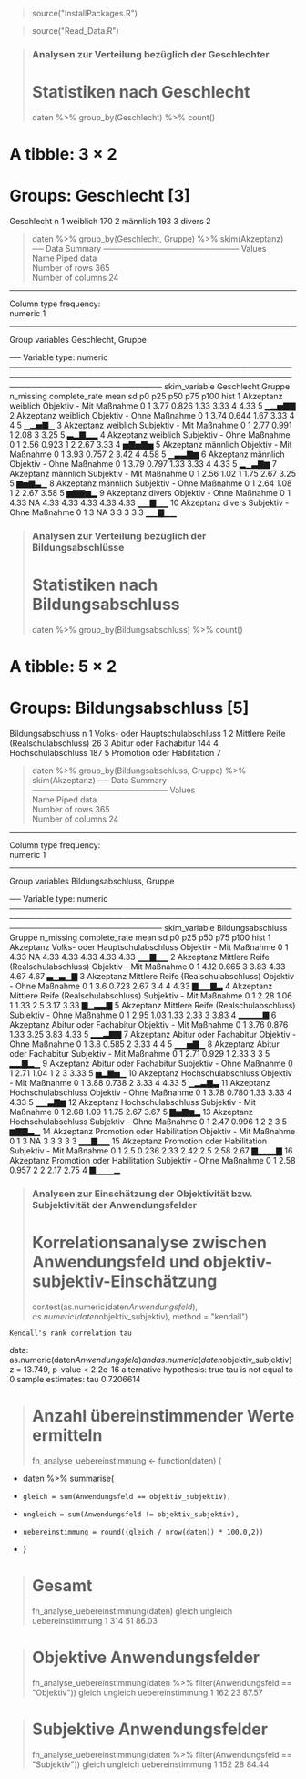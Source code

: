 
> source("InstallPackages.R")

> source("Read_Data.R")

> ### Analysen zur Verteilung bezüglich der Geschlechter
> # Statistiken nach Geschlecht
> daten %>% group_by(Geschlecht) %>% count()
# A tibble: 3 × 2
# Groups:   Geschlecht [3]
  Geschlecht     n
  <fct>      <int>
1 weiblich     170
2 männlich     193
3 divers         2

> daten %>% group_by(Geschlecht, Gruppe) %>% skim(Akzeptanz)
── Data Summary ────────────────────────
                           Values            
Name                       Piped data        
Number of rows             365               
Number of columns          24                
_______________________                      
Column type frequency:                       
  numeric                  1                 
________________________                     
Group variables            Geschlecht, Gruppe

── Variable type: numeric ───────────────────────────────────────────────────────────────────────────────────────────────────────────────────────────────
   skim_variable Geschlecht Gruppe                    n_missing complete_rate mean     sd   p0  p25  p50  p75 p100 hist 
 1 Akzeptanz     weiblich   Objektiv - Mit Maßnahme           0             1 3.77  0.826 1.33 3.33 4    4.33 5    ▁▂▅▇▇
 2 Akzeptanz     weiblich   Objektiv - Ohne Maßnahme          0             1 3.74  0.644 1.67 3.33 4    4    5    ▁▂▅▇▁
 3 Akzeptanz     weiblich   Subjektiv - Mit Maßnahme          0             1 2.77  0.991 1    2.08 3    3.25 5    ▃▂▇▂▂
 4 Akzeptanz     weiblich   Subjektiv - Ohne Maßnahme         0             1 2.56  0.923 1    2    2.67 3.33 4    ▅▇▅▇▅
 5 Akzeptanz     männlich   Objektiv - Mit Maßnahme           0             1 3.93  0.757 2    3.42 4    4.58 5    ▁▃▃▇▆
 6 Akzeptanz     männlich   Objektiv - Ohne Maßnahme          0             1 3.79  0.797 1.33 3.33 4    4.33 5    ▂▁▃▇▆
 7 Akzeptanz     männlich   Subjektiv - Mit Maßnahme          0             1 2.56  1.02  1    1.75 2.67 3.25 5    ▆▅▇▃▁
 8 Akzeptanz     männlich   Subjektiv - Ohne Maßnahme         0             1 2.64  1.08  1    2    2.67 3.58 5    ▆▇▇▆▂
 9 Akzeptanz     divers     Objektiv - Ohne Maßnahme          0             1 4.33 NA     4.33 4.33 4.33 4.33 4.33 ▁▁▇▁▁
10 Akzeptanz     divers     Subjektiv - Ohne Maßnahme         0             1 3    NA     3    3    3    3    3    ▁▁▇▁▁

> ### Analysen zur Verteilung bezüglich der Bildungsabschlüsse
> # Statistiken nach Bildungsabschluss
> daten %>% group_by(Bildungsabschluss) %>% count()
# A tibble: 5 × 2
# Groups:   Bildungsabschluss [5]
  Bildungsabschluss                       n
  <fct>                               <int>
1 Volks- oder Hauptschulabschluss         1
2 Mittlere Reife (Realschulabschluss)    26
3 Abitur oder Fachabitur                144
4 Hochschulabschluss                    187
5 Promotion oder Habilitation             7

> daten %>% group_by(Bildungsabschluss, Gruppe) %>% skim(Akzeptanz)
── Data Summary ────────────────────────
                           Values                   
Name                       Piped data               
Number of rows             365                      
Number of columns          24                       
_______________________                             
Column type frequency:                              
  numeric                  1                        
________________________                            
Group variables            Bildungsabschluss, Gruppe

── Variable type: numeric ───────────────────────────────────────────────────────────────────────────────────────────────────────────────────────────────
   skim_variable Bildungsabschluss                   Gruppe                    n_missing complete_rate mean     sd   p0  p25  p50  p75 p100 hist 
 1 Akzeptanz     Volks- oder Hauptschulabschluss     Objektiv - Mit Maßnahme           0             1 4.33 NA     4.33 4.33 4.33 4.33 4.33 ▁▁▇▁▁
 2 Akzeptanz     Mittlere Reife (Realschulabschluss) Objektiv - Mit Maßnahme           0             1 4.12  0.665 3    3.83 4.33 4.67 4.67 ▃▁▃▁▇
 3 Akzeptanz     Mittlere Reife (Realschulabschluss) Objektiv - Ohne Maßnahme          0             1 3.6   0.723 2.67 3    4    4    4.33 ▇▁▁▇▃
 4 Akzeptanz     Mittlere Reife (Realschulabschluss) Subjektiv - Mit Maßnahme          0             1 2.28  1.06  1    1.33 2.5  3.17 3.33 ▇▁▃▃▇
 5 Akzeptanz     Mittlere Reife (Realschulabschluss) Subjektiv - Ohne Maßnahme         0             1 2.95  1.03  1.33 2.33 3    3.83 4    ▂▂▂▂▇
 6 Akzeptanz     Abitur oder Fachabitur              Objektiv - Mit Maßnahme           0             1 3.76  0.876 1.33 3.25 3.83 4.33 5    ▂▂▃▇▇
 7 Akzeptanz     Abitur oder Fachabitur              Objektiv - Ohne Maßnahme          0             1 3.8   0.585 2    3.33 4    4    5    ▁▁▅▇▁
 8 Akzeptanz     Abitur oder Fachabitur              Subjektiv - Mit Maßnahme          0             1 2.71  0.929 1    2.33 3    3    5    ▂▂▇▂▁
 9 Akzeptanz     Abitur oder Fachabitur              Subjektiv - Ohne Maßnahme         0             1 2.71  1.04  1    2    3    3.33 5    ▅▂▇▅▁
10 Akzeptanz     Hochschulabschluss                  Objektiv - Mit Maßnahme           0             1 3.88  0.738 2    3.33 4    4.33 5    ▁▂▃▇▃
11 Akzeptanz     Hochschulabschluss                  Objektiv - Ohne Maßnahme          0             1 3.78  0.780 1.33 3.33 4    4.33 5    ▁▁▃▇▆
12 Akzeptanz     Hochschulabschluss                  Subjektiv - Mit Maßnahme          0             1 2.68  1.09  1    1.75 2.67 3.67 5    ▇▅▇▆▂
13 Akzeptanz     Hochschulabschluss                  Subjektiv - Ohne Maßnahme         0             1 2.47  0.996 1    2    2    3    5    ▆▇▇▃▁
14 Akzeptanz     Promotion oder Habilitation         Objektiv - Mit Maßnahme           0             1 3    NA     3    3    3    3    3    ▁▁▇▁▁
15 Akzeptanz     Promotion oder Habilitation         Subjektiv - Mit Maßnahme          0             1 2.5   0.236 2.33 2.42 2.5  2.58 2.67 ▇▁▁▁▇
16 Akzeptanz     Promotion oder Habilitation         Subjektiv - Ohne Maßnahme         0             1 2.58  0.957 2    2    2.17 2.75 4    ▇▁▁▁▂

> ### Analysen zur Einschätzung der Objektivität bzw. Subjektivität der Anwendungsfelder
> # Korrelationsanalyse zwischen Anwendungsfeld und objektiv-subjektiv-Einschätzung
> cor.test(as.numeric(daten$Anwendungsfeld), as.numeric(daten$objektiv_subjektiv), method = "kendall")

	Kendall's rank correlation tau

data:  as.numeric(daten$Anwendungsfeld) and as.numeric(daten$objektiv_subjektiv)
z = 13.749, p-value < 2.2e-16
alternative hypothesis: true tau is not equal to 0
sample estimates:
      tau 
0.7206614 


> # Anzahl übereinstimmender Werte ermitteln
> fn_analyse_uebereinstimmung <- function(daten) {
+   daten %>% summarise(
+     gleich = sum(Anwendungsfeld == objektiv_subjektiv),
+     ungleich = sum(Anwendungsfeld != objektiv_subjektiv),
+     uebereinstimmung = round((gleich / nrow(daten)) * 100.0,2))
+ }

> # Gesamt
> fn_analyse_uebereinstimmung(daten)
  gleich ungleich uebereinstimmung
1    314       51            86.03

> # Objektive Anwendungsfelder
> fn_analyse_uebereinstimmung(daten %>% filter(Anwendungsfeld == "Objektiv"))
  gleich ungleich uebereinstimmung
1    162       23            87.57

> # Subjektive Anwendungsfelder
> fn_analyse_uebereinstimmung(daten %>% filter(Anwendungsfeld == "Subjektiv"))
  gleich ungleich uebereinstimmung
1    152       28            84.44
